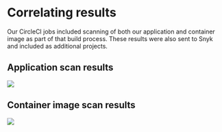 # Correlating results

Our CircleCI jobs included scanning of both our application and container image as part of that build process. These results were also sent to Snyk and included as additional projects.

## Application scan results

![](https://github.com/snyk/user-docs/tree/695c746d1b207ffdf923b84e4590d31b29e2cc73/docs/partner-workshops/.gitbook/assets/circleci_app_scan.png)

## Container image scan results

![](https://github.com/snyk/user-docs/tree/695c746d1b207ffdf923b84e4590d31b29e2cc73/docs/partner-workshops/.gitbook/assets/circleci_container_scan.png)

